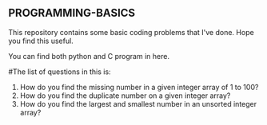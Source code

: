 ## PROGRAMMING-BASICS
This repository contains some basic coding problems that I've done. Hope you find this useful.

You can find both python and C  program in here.

#The list of questions in this is:

1. How do you find the missing number in a given integer array of 1 to 100?
2. How do you find the duplicate number on a given integer array?
3. How do you find the largest and smallest number in an unsorted integer array?
